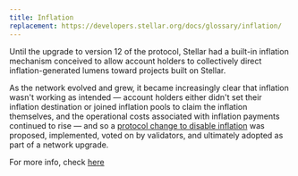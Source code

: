 ```yaml
---
title: Inflation
replacement: https://developers.stellar.org/docs/glossary/inflation/
---
```


Until the upgrade to version 12 of the protocol, Stellar had a built-in inflation mechanism conceived to allow account holders to collectively direct inflation-generated lumens toward projects built on Stellar.  

As the network evolved and grew, it became increasingly clear that inflation wasn't working as intended — account holders either didn't set their inflation destination or joined inflation pools to claim the inflation themselves, and the operational costs associated with inflation payments continued to rise — and so a [protocol change to disable inflation](
https://github.com/stellar/stellar-protocol/blob/master/core/cap-0026.md) was proposed, implemented, voted on by validators, and ultimately adopted as part of a network upgrade.  

For more info, check [here](https://www.stellar.org/blog/our-proposal-to-disable-inflation)

